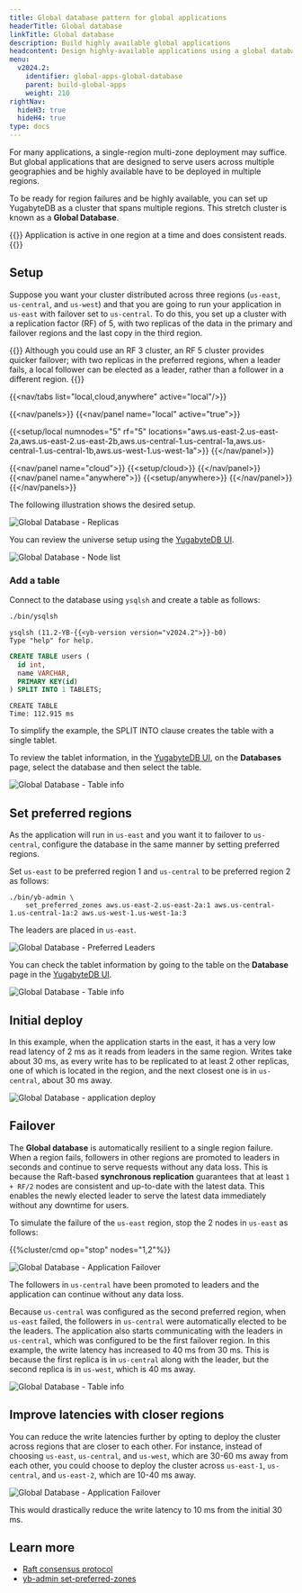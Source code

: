 ```yaml
---
title: Global database pattern for global applications
headerTitle: Global database
linkTitle: Global database
description: Build highly available global applications
headcontent: Design highly-available applications using a global database
menu:
  v2024.2:
    identifier: global-apps-global-database
    parent: build-global-apps
    weight: 210
rightNav:
  hideH3: true
  hideH4: true
type: docs
---
```


For many applications, a single-region multi-zone deployment may suffice. But global applications that are designed to serve users across multiple geographies and be highly available have to be deployed in multiple regions.

To be ready for region failures and be highly available, you can set up YugabyteDB as a cluster that spans multiple regions. This stretch cluster is known as a **Global Database**.

{{<tip>}}
Application is active in one region at a time and does consistent reads.
{{</tip>}}

## Setup

Suppose you want your cluster distributed across three regions (`us-east`, `us-central`, and `us-west`) and that you are going to run your application in `us-east` with failover set to `us-central`. To do this, you set up a cluster with a replication factor (RF) of 5, with two replicas of the data in the primary and failover regions and the last copy in the third region.

{{<note title="RF3 vs RF5">}}
Although you could use an RF 3 cluster, an RF 5 cluster provides quicker failover; with two replicas in the preferred regions, when a leader fails, a local follower can be elected as a leader, rather than a follower in a different region.
{{</note>}}

<!-- begin: nav tabs -->
{{<nav/tabs list="local,cloud,anywhere" active="local"/>}}

{{<nav/panels>}}
{{<nav/panel name="local" active="true">}}
<!-- local cluster setup instructions -->
{{<setup/local numnodes="5" rf="5" locations="aws.us-east-2.us-east-2a,aws.us-east-2.us-east-2b,aws.us-central-1.us-central-1a,aws.us-central-1.us-central-1b,aws.us-west-1.us-west-1a">}}
{{</nav/panel>}}

{{<nav/panel name="cloud">}} {{<setup/cloud>}} {{</nav/panel>}}
{{<nav/panel name="anywhere">}} {{<setup/anywhere>}} {{</nav/panel>}}
{{</nav/panels>}}
<!-- end: nav tabs -->

The following illustration shows the desired setup.

![Global Database - Replicas](/images/develop/global-apps/global-database-replicas.png)

You can review the universe setup using the [YugabyteDB UI](http://127.0.0.1:15433/?tab=tabNodes).

![Global Database - Node list](/images/develop/global-apps/global-db-ui-nodes.png)

### Add a table

Connect to the database using `ysqlsh` and create a table as follows:

```bash
./bin/ysqlsh
```

```output
ysqlsh (11.2-YB-{{<yb-version version="v2024.2">}}-b0)
Type "help" for help.
```

```sql
CREATE TABLE users (
  id int,
  name VARCHAR,
  PRIMARY KEY(id)
) SPLIT INTO 1 TABLETS;
```

```output
CREATE TABLE
Time: 112.915 ms
```

To simplify the example, the SPLIT INTO clause creates the table with a single tablet.

To review the tablet information, in the [YugabyteDB UI](http://127.0.0.1:15433/), on the **Databases** page, select the database and then select the table.

![Global Database - Table info](/images/develop/global-apps/global-db-ui-db-table-1.png)

## Set preferred regions

As the application will run in `us-east` and you want it to failover to `us-central`, configure the database in the same manner by setting preferred regions.

Set `us-east` to be preferred region 1 and `us-central` to be preferred region 2 as follows:

```shell
./bin/yb-admin \
    set_preferred_zones aws.us-east-2.us-east-2a:1 aws.us-central-1.us-central-1a:2 aws.us-west-1.us-west-1a:3
```

The leaders are placed in `us-east`.

![Global Database - Preferred Leaders](/images/develop/global-apps/global-database-preferred-leaders.png)

You can check the tablet information by going to the table on the **Database** page in the [YugabyteDB UI](http://127.0.0.1:15433/).

![Global Database - Table info](/images/develop/global-apps/global-db-ui-db-table-2.png)

## Initial deploy

In this example, when the application starts in the east, it has a very low read latency of 2 ms as it reads from leaders in the same region. Writes take about 30 ms, as every write has to be replicated to at least 2 other replicas, one of which is located in the region, and the next closest one is in `us-central`, about 30 ms away.

![Global Database - application deploy](/images/develop/global-apps/global-database-app.png)

## Failover

The **Global database** is automatically resilient to a single region failure. When a region fails, followers in other regions are promoted to leaders in seconds and continue to serve requests without any data loss. This is because the Raft-based **synchronous replication** guarantees that at least `1 + RF/2` nodes are consistent and up-to-date with the latest data. This enables the newly elected leader to serve the latest data immediately without any downtime for users.

To simulate the failure of the `us-east` region, stop the 2 nodes in `us-east` as follows:

{{%cluster/cmd op="stop" nodes="1,2"%}}

![Global Database - Application Failover](/images/develop/global-apps/global-database-failover.png)

The followers in `us-central` have been promoted to leaders and the application can continue without any data loss.

Because `us-central` was configured as the second preferred region, when `us-east` failed, the followers in `us-central` were automatically elected to be the leaders. The application also starts communicating with the leaders in `us-central`, which was configured to be the first failover region. In this example, the write latency has increased to 40 ms from 30 ms. This is because the first replica is in `us-central` along with the leader, but the second replica is in `us-west`, which is 40 ms away.

![Global Database - Table info](/images/develop/global-apps/global-db-ui-db-table-3.png)

## Improve latencies with closer regions

You can reduce the write latencies further by opting to deploy the cluster across regions that are closer to each other. For instance, instead of choosing `us-east`, `us-central`, and `us-west`, which are 30-60 ms away from each other, you could choose to deploy the cluster across `us-east-1`, `us-central`, and `us-east-2`, which are 10-40 ms away.

![Global Database - Application Failover](/images/develop/global-apps/global-database-closer-regions.png)

This would drastically reduce the write latency to 10 ms from the initial 30 ms.

## Learn more

- [Raft consensus protocol](../../../architecture/docdb-replication/replication)
- [yb-admin set-preferred-zones](../../../admin/yb-admin/#set-preferred-zones)
